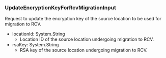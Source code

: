 ### UpdateEncryptionKeyForRcvMigrationInput
Request to update the encryption key of the source location to be used
for migration to RCV.

- locationId: System.String
  - Location ID of the source location undergoing migration to RCV.
- rsaKey: System.String
  - RSA key of the source location undergoing migration to RCV.
